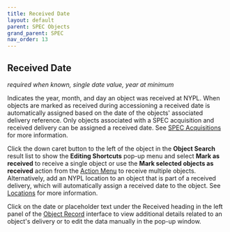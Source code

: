 ```yaml
---
title: Received Date
layout: default
parent: SPEC Objects
grand_parent: SPEC
nav_order: 13
---
```


## Received Date
*required when known, single date value, year at minimum*

Indicates the year, month, and day an object was received at NYPL. When objects are marked as received during accessioning a received date is automatically assigned based on the date of the objects' associated delivery reference. Only objects associated with a SPEC acquisition and received delivery can be assigned a received date. See [SPEC Acquisitions](https://nypl.github.io/pres-docs/spec/specAcquisitions.html) for more information. 

Click the down caret button to the left of the object in the **Object Search** result list to show the **Editing Shortcuts** pop-up menu and select **Mark as received** to receive a single object or use the **Mark selected objects as received** action from the [Action Menu](https://nypl.github.io/pres-docs/spec/specObjectsActionMenu.html) to receive multiple objects. Alternatively, add an NYPL location to an object that is part of a received delivery, which will automatically assign a received date to the object. See [Locations](https://nypl.github.io/pres-docs/spec/specObjectsLocations.html) for more information. 

Click on the date or placeholder text under the Received heading in the left panel of the [Object Record](https://nypl.github.io/pres-docs/spec/specObjectsObjectRecord.html) interface to view additional details related to an object's delivery or to edit the data manually in the pop-up window.